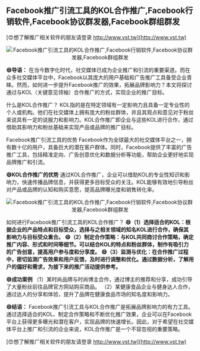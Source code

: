 ## **Facebook推广引流工具的KOL合作推广,Facebook行销软件,Facebook协议群发器,Facebook群组群发**

[😍想了解推广相关软件的朋友请登录 http://www.vst.tw](http://www.vst.tw)

 <center><img src="https://vst.tw/MP4/tuiguang/png/6.png" alt="Facebook推广引流工具的KOL合作推广,Facebook行销软件,Facebook协议群发器,Facebook群组群发"></center>

**😄导语：**
在当今数字化时代，社交媒体已成为企业推广和引流的重要渠道。而在众多社交媒体平台中，Facebook以其庞大的用户基础和广告推广工具备受企业青睐。然而，如何进一步提升Facebook推广的效果，拓展品牌影响力？本文将探讨通过与KOL（关键意见领袖）合作推广的方式，实现企业的推广目标。

什么是KOL合作推广？
KOL指的是在特定领域有一定影响力且具备一定专业性的个人或机构。他们在社交媒体上拥有庞大的粉丝群体，并且其观点和意见对于粉丝来说具有一定的说服力和影响力。KOL合作推广即企业与这些KOL进行合作，通过借助其影响力和粉丝基础来实现产品或品牌的推广目标。

Facebook推广引流工具的优势
Facebook作为全球最大的社交媒体平台之一，拥有数十亿的用户，具备巨大的潜在客户群体。同时，Facebook提供了丰富的广告推广工具，包括精准定向、广告创意优化和数据分析等功能，帮助企业更好地实现品牌推广和引流。

**😄KOL合作推广的优势**
通过KOL合作推广，企业可以借助KOL的专业性知识和影响力，快速传播品牌信息，并获得更多目标受众的关注。KOL能够有效地引导粉丝对产品或品牌的认知和购买意愿，提高品牌曝光度和销售转化率。

 <center><img src="https://vst.tw/MP4/tuiguang/png/2.png" alt="Facebook推广引流工具的KOL合作推广,Facebook行销软件,Facebook协议群发器,Facebook群组群发"></center>

如何进行Facebook推广引流工具的KOL合作推广？
**😄（1）选择适合的KOL：根据企业的产品特点和目标受众，选择与之相关领域的知名KOL进行合作，确保其影响力与目标受众重合。**
**😄（2）制定合作策略：与KOL共同商讨合作策略，确定推广内容、形式和时间等细节。可以结合KOL的特点和粉丝群体，制作有吸引力的广告创意，提高用户参与度和分享度。**
**😄（3）监测与优化：在合作推广过程中，密切监测广告效果和用户反馈，及时进行调整和优化。通过数据分析，了解用户的偏好和需求，为接下来的推广活动提供参考。**

**😄成功案例**
（1）某时尚品牌与时尚博主合作，通过博主的推荐和分享，成功引导了大量粉丝前往品牌官方网站购买商品。
（2）某健康食品企业与健身达人合作，通过达人的分享和体验，提升了品牌在健康食品市场的知名度和影响力。

**😄结语：**
Facebook推广引流工具与KOL合作推广是拓展品牌影响力的有力工具。通过选择适合的KOL、制定合作策略和不断优化推广效果，企业可以在Facebook平台上获得更多曝光和潜在客户，实现品牌的快速增长。因此，对于希望在社交媒体平台上推广和引流的企业来说，KOL合作推广是一个不容忽视的重要策略。

[😍想了解推广相关软件的朋友请登录 http://www.vst.tw](http://www.vst.tw)



